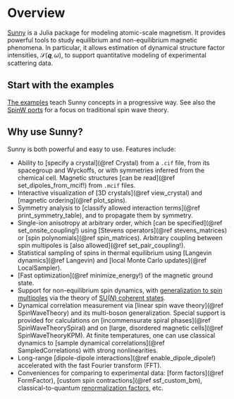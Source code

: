 # Overview

[Sunny](https://github.com/SunnySuite/Sunny.jl/) is a Julia package for modeling
atomic-scale magnetism. It provides powerful tools to study equilibrium and
non-equilibrium magnetic phenomena. In particular, it allows estimation of
dynamical structure factor intensities, $\mathcal{S}(𝐪,ω)$, to support
quantitative modeling of experimental scattering data.

## Start with the examples

[The examples](@ref "1. Spin wave simulations of CoRh₂O₄") teach Sunny concepts
in a progressive way. See also the [SpinW ports](@ref "SW01 - FM Heisenberg
chain") for a focus on traditional spin wave theory.

## Why use Sunny?

Sunny is both powerful and easy to use. Features include:

- Ability to [specify a crystal](@ref Crystal) from a `.cif` file, from its
  spacegroup and Wyckoffs, or with symmetries inferred from the chemical cell.
  Magnetic structures [can be read](@ref set_dipoles_from_mcif!) from `.mcif`
  files.
- Interactive visualization of [3D crystals](@ref view_crystal) and [magnetic
  ordering](@ref plot_spins).
- Symmetry analysis to [classify allowed interaction terms](@ref
  print_symmetry_table), and to propagate them by symmetry.
- Single-ion anisotropy at arbitrary order, which [can be specified](@ref
  set_onsite_coupling!) using [Stevens operators](@ref stevens_matrices) or
  [spin polynomials](@ref spin_matrices). Arbitrary coupling between spin
  multipoles is [also allowed](@ref set_pair_coupling!).
- Statistical sampling of spins in thermal equilibrium using [Langevin
  dynamics](@ref Langevin) and [local Monte Carlo updates](@ref LocalSampler).
- [Fast optimization](@ref minimize_energy!) of the magnetic ground state.
- Support for non-equilibrium spin dynamics, with [generalization to spin
  multipoles](@ref "6. Dynamical quench into CP² skyrmion liquid") via the
  theory of [SU(_N_) coherent states](https://arxiv.org/abs/2209.01265).
- Dynamical correlation measurement via [linear spin wave theory](@ref
  SpinWaveTheory) and its multi-boson generalization. Special support is
  provided for calculations on [incommensurate spiral phases](@ref
  SpinWaveTheorySpiral) and on [large, disordered magnetic cells](@ref
  SpinWaveTheoryKPM). At finite temperatures, one can use classical dynamics to
  [sample dynamical correlations](@ref SampledCorrelations) with strong
  nonlinearities.
- Long-range [dipole-dipole interactions](@ref enable_dipole_dipole!)
  accelerated with the fast Fourier transform (FFT).
- Conveniences for comparing to experimental data: [form factors](@ref
  FormFactor), [custom spin contractions](@ref ssf_custom_bm),
  classical-to-quantum [renormalization factors](@ref "Interaction
  Renormalization"), etc.
